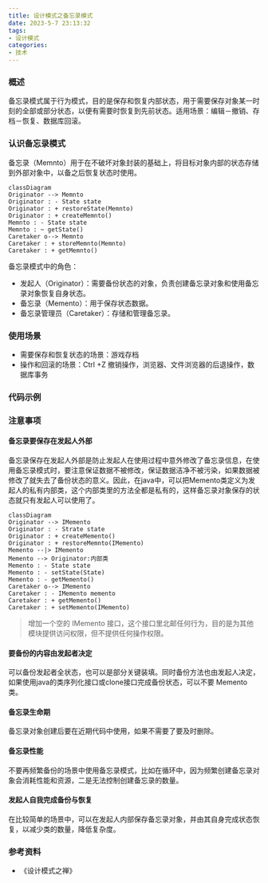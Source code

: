 ```yaml
---
title: 设计模式之备忘录模式
date: 2023-5-7 23:13:32
tags:
- 设计模式
categories:
- 技术
---
```


### 概述

备忘录模式属于行为模式，目的是保存和恢复内部状态，用于需要保存对象某一时刻的全部或部分状态，以便有需要时恢复到先前状态。适用场景：编辑－撤销、存档－恢复、数据库回滚。

### 认识备忘录模式
备忘录（Memnto）用于在不破坏对象封装的基础上，将目标对象内部的状态存储到外部对象中，以备之后恢复状态时使用。

```mermaid
classDiagram
Originator --> Memnto
Originator : - State state
Originator : + restoreState(Memnto)
Originator : + createMemnto()
Memnto : - State state
Memnto : ~ getState()
Caretaker o--> Memnto
Caretaker : + storeMemnto(Memnto)
Caretaker : + getMemnto()
```
备忘录模式中的角色：
- 发起人（Originator）：需要备份状态的对象，负责创建备忘录对象和使用备忘录对象恢复自身状态。
- 备忘录（Memento）：用于保存状态数据。
- 备忘录管理员（Caretaker）：存储和管理备忘录。

<!-- more -->

### 使用场景

- 需要保存和恢复状态的场景：游戏存档
- 操作和回滚的场景：Ctrl +Z 撤销操作，浏览器、文件浏览器的后退操作，数据库事务



### 代码示例



### 注意事项

#### 备忘录要保存在发起人外部

备忘录保存在发起人外部是防止发起人在使用过程中意外修改了备忘录信息，在使用备忘录模式时，要注意保证数据不被修改，保证数据洁净不被污染，如果数据被修改了就失去了备份状态的意义。因此，在java中，可以把Memento类定义为发起人的私有内部类，这个内部类里的方法全都是私有的，这样备忘录对象保存的状态就只有发起人可以使用了。

```mermaid
classDiagram
Originator --> IMemento
Originator : - Strate state
Originator : + createMemento()
Originator : + restoreMemnto(IMemento)
Memento --|> IMemento
Memento --> Originator:内部类
Memento : - State state
Memento : - setState(State)
Memento : - getMemento()
Caretaker o--> IMemento
Caretaker : - IMemento memento
Caretaker : + getMemento()
Caretaker : + setMemento(IMemento)
```

> 增加一个空的 IMemento 接口，这个接口里北邮任何行为，目的是为其他模块提供访问权限，但不提供任何操作权限。



#### 要备份的内容由发起者决定

可以备份发起者全状态，也可以是部分关键装填。同时备份方法也由发起人决定，如果使用java的类序列化接口或clone接口完成备份状态，可以不要 Memento类。



#### 备忘录生命期

备忘录对象创建后要在近期代码中使用，如果不需要了要及时删除。



#### 备忘录性能

不要再频繁备份的场景中使用备忘录模式，比如在循环中，因为频繁创建备忘录对象会消耗性能和资源，二是无法控制创建备忘录的数量。



#### 发起人自我完成备份与恢复

在比较简单的场景中，可以在发起人内部保存备忘录对象，并由其自身完成状态恢复，以减少类的数量，降低复杂度。



### 参考资料

- 《设计模式之禅》
